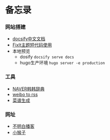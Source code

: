 # 备忘录

### 网站搭建

- [docsify中文文档](https://docsify.js.org/#/zh-cn/)
- [FixIt主题短代码使用](https://fixit.lruihao.cn/zh-cn/tags/shortcodes/)
- 本地预览
  - dosify `docsify serve docs`
  - hugo生产环境 `hugo server -e production`

### 工具

- [NAVER韩韩辞典](https://ko.dict.naver.com/#/main)
- [weibo to rss](https://rssfeed.today/weibo/)
- [菜谱生成](https://cook.yunyoujun.cn/)

### 网址

- [不明白播客](https://www.bumingbai.net/)
- [小猴子](https://www.shenlejiang.xyz/index.php/documentation/gutenberg-editor/)